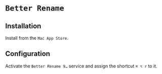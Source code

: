 # `Better Rename`

## Installation

Install from the `Mac App Store`.

## Configuration

Activate the `Better Rename 9…` service and assign the shortcut `⌘ ⌥ r` to it.
